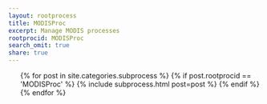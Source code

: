 ```yaml
---
layout: rootprocess
title: MODISProc
excerpt: Manage MODIS processes
rootprocid: MODISProc
search_omit: true
share: true
---
```


<ul class='post-list'>
{% for post in site.categories.subprocess %}
  {% if post.rootprocid == 'MODISProc' %}
    {% include subprocess.html post=post %}
  {% endif %}
{% endfor %}
</ul>
